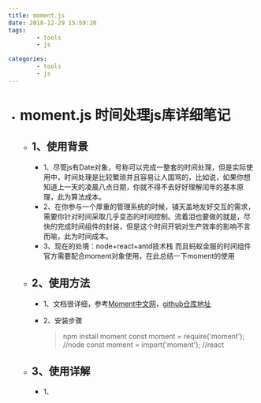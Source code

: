 ```yaml
---
title: moment.js
date: 2018-12-29 15:59:20
tags: 
        - tools
        - js 

categories: 
        - tools
        - js
---
```

* # moment.js 时间处理js库详细笔记
    + ## 1、使用背景
        +  1、尽管js有Date对象，号称可以完成一整套的时间处理，但是实际使用中，时间处理是比较繁琐并且容易让人国骂的，比如说，如果你想知道上一天的凌晨八点日期，你就不得不去好好理解闰年的基本原理，此为算法成本。
        +  2、在你参与一个厚重的管理系统的时候，铺天盖地友好交互的需求，需要你针对时间采取几乎变态的时间控制。流着泪也要做的就是，尽快的完成时间组件的封装，但是这个时间开销对生产效率的影响不言而喻，此为时间成本。
        + 3、现在的处境：node+react+antd技术栈  而且蚂蚁金服的时间组件官方需要配合moment对象使用，在此总结一下moment的使用
    + ## 2、使用方法
        + 1、文档很详细，参考[Moment中文网](http://momentjs.cn/docs/)，[github仓库地址](https://github.com/moment/moment/)

        + 2、安装步骤
            > npm install moment
            const moment = require('moment'); //node
            const moment = import('moment'); //react
    + ## 3、使用详解
        + 1、